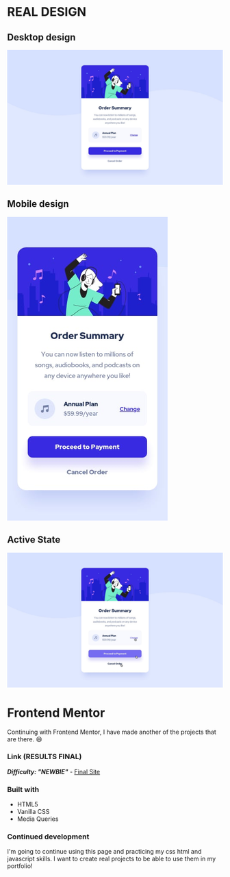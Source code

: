 # REAL DESIGN
## Desktop design
![DesktopVersion](/design/desktop-design.jpg)
## Mobile design
![Descripción de la imagen](/design/mobile-design.jpg)
## Active State
![Descripción de la imagen](/design/active-states.jpg)

# Frontend Mentor
Continuing with Frontend Mentor, I have made another of the projects that are there. 😄

### Link (RESULTS FINAL)
***Difficulty: "NEWBIE"*** - [Final Site](https://lustrous-croquembouche-c29322.netlify.app/)

### Built with

- HTML5
- Vanilla CSS
- Media Queries

### Continued development

I'm going to continue using this page and practicing my css html and javascript skills. I want to create real projects to be able to use them in my portfolio!

